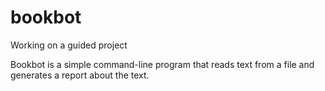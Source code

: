 # bookbot

Working on a guided project

Bookbot is a simple command-line program that reads text from a file and generates a report about the text.